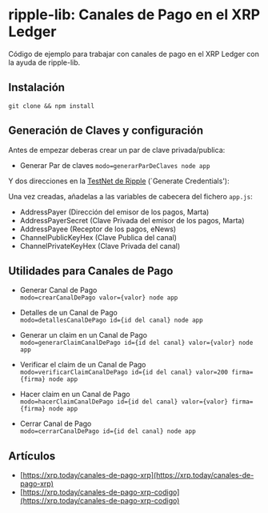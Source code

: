 ripple-lib: Canales de Pago en el XRP Ledger
=========

Código de ejemplo para trabajar con canales de pago en el XRP Ledger con la ayuda de ripple-lib.

## Instalación

  `git clone && npm install`

## Generación de Claves y configuración

  Antes de empezar deberas crear un par de clave privada/publica:

  * Generar Par de claves
  `modo=generarParDeClaves node app`

  Y dos direcciones en la [TestNet de Ripple](https://ripple.com/build/xrp-test-net/) (`Generate Credentials'):

Una vez creadas, añadelas a las variables de cabecera del fichero `app.js`:

  * AddressPayer (Dirección del emisor de los pagos, Marta)
  * AddressPayerSecret (Clave Privada del emisor de los pagos, Marta)
  * AddressPayee (Receptor de los pagos, eNews)
  * ChannelPublicKeyHex (Clave Publica del canal)
  * ChannelPrivateKeyHex (Clave Privada del canal)

## Utilidades para Canales de Pago


  * Generar Canal de Pago  
  `modo=crearCanalDePago valor={valor} node app`

  * Detalles de un Canal de Pago  
  `modo=detallesCanalDePago id={id del canal} node app`

  * Generar un claim en un Canal de Pago  
  `modo=generarClaimCanalDePago id={id del canal} valor={valor} node app`

  * Verificar el claim de un Canal de Pago  
  `modo=verificarClaimCanalDePago id={id del canal} valor=200 firma={firma} node app`

  * Hacer claim en un Canal de Pago  
  `modo=hacerClaimCanalDePago id={id del canal} valor={valor} firma={firma} node app`

  * Cerrar Canal de Pago  
  `modo=cerrarCanalDePago id={id del canal} node app`

## Artículos

  * [https://xrp.today/canales-de-pago-xrp](https://xrp.today/canales-de-pago-xrp)
  * [https://xrp.today/canales-de-pago-xrp-codigo](https://xrp.today/canales-de-pago-xrp-codigo)